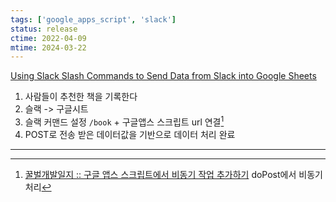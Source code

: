 ```yaml
---
tags: ['google_apps_script', 'slack']
status: release
ctime: 2022-04-09
mtime: 2024-03-22
---
```


[Using Slack Slash Commands to Send Data from Slack into Google Sheets](https://davidwalsh.name/using-slack-slash-commands-to-send-data-from-slack-into-google-sheets)

1. 사람들이 추천한 책을 기록한다
2. 슬랙 -> 구글시트
3. 슬랙 커맨드 설정 `/book` + 구글앱스 스크립트 url 연결[^1]
4. POST로 전송 받은 데이터값을 기반으로 데이터 처리 완료

---

[^1]: [꿀벌개발일지 :: 구글 앱스 스크립트에서 비동기 작업 추가하기](https://ohgyun.com/806) doPost에서 비동기 처리 